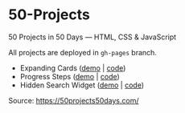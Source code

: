 # 50-Projects
50 Projects in 50 Days — HTML, CSS &amp; JavaScript

All projects are deployed in `gh-pages` branch.

* Expanding Cards ([demo](https://zlobnikov.github.io/50-Projects/expanding-cards/) | [code](https://github.com/zlobnikov/50-Projects/tree/gh-pages/expanding-cards))  
* Progress Steps ([demo](https://zlobnikov.github.io/50-Projects/progress-steps/) | [code](https://github.com/zlobnikov/50-Projects/tree/gh-pages/progress-steps))  
* Hidden Search Widget ([demo](https://zlobnikov.github.io/50-Projects/hidden-search/) | [code](https://github.com/zlobnikov/50-Projects/tree/gh-pages/hidden-search))  

Source: https://50projects50days.com/
